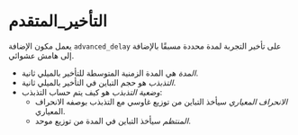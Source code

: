 # التأخير_المتقدم

يعمل مكون الإضافة `advanced_delay` على تأخير التجربة لمدة محددة مسبقًا بالإضافة إلى هامش عشوائي.

- *المدة* هي المدة الزمنية المتوسطة للتأخير بالميلي ثانية. 
- *التذبذب* هو حجم التباين في التأخير بالميلي ثانية.
- *وضعية التذبذب* هو كيف يتم حساب التذبذب:
	- *الانحراف المعياري* سيأخذ التباين من توزيع غاوسي مع التذبذب بوصفه الانحراف المعياري.
	- *المنتظم* سيأخذ التباين في المدة من توزيع موحد.